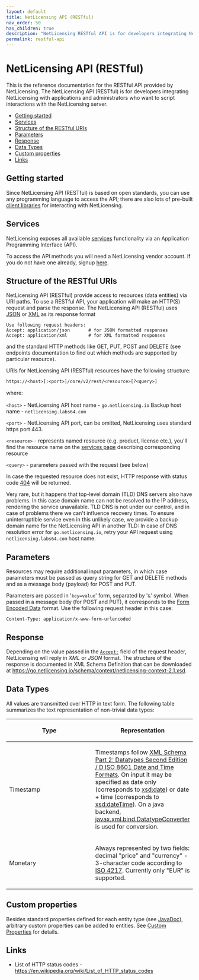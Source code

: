 ```yaml
---
layout: default
title: NetLicensing API (RESTful)
nav_order: 50
has_children: true
description: "NetLicensing RESTful API is for developers integrating NetLicensing with applications and administrators who want to script interactions with the NetLicensing server"
permalink: restful-api
---
```


NetLicensing API (RESTful)
==========================

This is the reference documentation for the RESTful API provided by NetLicensing. The NetLicensing API (RESTful) is for developers integrating NetLicensing with applications and administrators who want to script interactions with the NetLicensing server.

-   [Getting started](#getting-started)
-   [Services](#services)
-   [Structure of the RESTful URIs](#structure-of-the-restful-uris)
-   [Parameters](#parameters)
-   [Response](#response)
-   [Data Types](#data-types)
-   [Custom properties](#custom-properties)
-   [Links](#links)

Getting started
---------------

Since NetLicensing API (RESTful) is based on open standards, you can use any programming language to access the API; there are also lots of pre-built [client libraries](client-libraries) for interacting with NetLicensing.

Services
--------

NetLicensing exposes all available [services](services) functionality via an Application Programming Interface (API).

To access the API methods you will need a NetLicensing vendor account.
If you do not have one already, signup <a href="https://ui.netlicensing.io/#/register" class="external-link">here</a>.

Structure of the RESTful URIs
-----------------------------

NetLicensing API (RESTful) provide access to resources (data entities) via URI paths. To use a RESTful API, your application will make an HTTP(S) request and parse the response. The NetLicensing API (RESTful) uses <a href="https://en.wikipedia.org/wiki/JSON" class="external-link">JSON</a> or <a href="https://en.wikipedia.org/wiki/XML" class="external-link">XML</a> as its response format

    Use following request headers:
    Accept: application/json       # for JSON formatted responses
    Accept: application/xml        # for XML formatted responses

and the standard HTTP methods like GET, PUT, POST and DELETE (see endpoints documentation to find out which methods are supported by particular resource).

URIs for NetLicensing API (RESTful) resources have the following structure:

    https://<host>[:<port>]/core/v2/rest/<resource>[?<query>]

<span style="line-height: 1.4285715;">where:</span>

`<host>` - NetLicensing API host name - `go.netlicensing.io` Backup host name - `netlicensing.labs64.com`

`<port>` - NetLicensing API port, can be omitted, NetLicensing uses standard https port 443.

`<resource>` - represents named resource (e.g. product, license etc.), you'll find the resource name on the [services page](services) describing corresponding resource

`<query>` - parameters passed with the request (see below)

In case the requested resource does not exist, HTTP response with status code <a href="https://en.wikipedia.org/wiki/HTTP_403" class="external-link" target="_blank">404</a> will be returned.

Very rare, but it happens that top-level domain (TLD) DNS servers also have problems. In this case domain name can not be resolved to the IP address, rendering the service unavailable. TLD DNS is not under our control, and in case of problems there we can't influence recovery times. To ensure uninterruptible service even in this unlikely case, we provide a backup domain name for the NetLicensing API in another TLD: In case of DNS resolution error for `go.netlicensing.io`, retry your API request using `netlicensing.labs64.com` host name.

Parameters
----------

Resources may require additional input parameters, in which case
parameters must be passed as query string for GET and DELETE methods and
as a message body (payload) for POST and PUT.

Parameters are passed in '`key=value`' form, separated by '`&`' symbol.
When passed in a message body (for POST and PUT), it corresponds to
the <a href="https://www.w3.org/TR/html401/interact/forms.html#h-17.13.4.1" target="_blank" class="external-link">Form Encoded Data</a> format.
Use the following request header in this case:

    Content-Type: application/x-www-form-urlencoded 

Response
--------

Depending on the value passed in the [`Accept:`](#structure-of-the-restful-uris) field of the request header, NetLicensing will reply in *XML* or *JSON* format.
The structure of the response is documented in XML Schema Definition that can be downloaded at <a href="https://go.netlicensing.io/schema/context/netlicensing-context-2.1.xsd" class="external-link">https://go.netlicensing.io/schema/context/netlicensing-context-2.1.xsd</a>.

Data Types
----------

All values are transmitted over HTTP in text form. The following table summarizes the text representation of non-trivial data types:

<table>
<colgroup>
<col style="width: 50%" />
<col style="width: 50%" />
</colgroup>
<thead>
<tr class="header">
<th><p>Type</p></th>
<th><p>Representation</p></th>
</tr>
</thead>
<tbody>
<tr class="odd">
<td><p>Timestamp</p></td>
<td><p>Timestamps follow <a href="https://www.w3.org/TR/xmlschema-2/#isoformats" class="external-link">XML Schema Part 2: Datatypes Second Edition / D ISO 8601 Date and Time Formats</a>. On input it may be specified as date only (corresponds to <a href="https://www.w3.org/TR/xmlschema-2/#date" class="external-link">xsd:date</a>) or date + time (corresponds to <a href="https://www.w3.org/TR/xmlschema-2/#dateTime" class="external-link">xsd:dateTime</a>). On a java backend, <a href="https://docs.oracle.com/javase/7/docs/api/javax/xml/bind/DatatypeConverter.html" class="external-link">javax.xml.bind.DatatypeConverter</a> is used for conversion.</p></td>
</tr>
<tr class="even">
<td><p>Monetary</p></td>
<td><p>Always represented by two fields: decimal "price" and "currency" - 3-character code according to <a href="https://en.wikipedia.org/wiki/ISO_4217" class="external-link">ISO 4217</a>. Currently only "EUR" is supported.</p></td>
</tr>
</tbody>
</table>

Custom properties
-----------------

Besides standard properties defined for each entity type (see <a href="https://go.netlicensing.io/javadoc/v2/index.html" class="external-link">JavaDoc</a>), arbitrary custom properties can be added to entities. See [Custom Properties](custom-properties) for details.

Links
-----

-   List of HTTP status codes - <a href="https://en.wikipedia.org/wiki/List_of_HTTP_status_codes" class="external-link">https://en.wikipedia.org/wiki/List_of_HTTP_status_codes</a>
